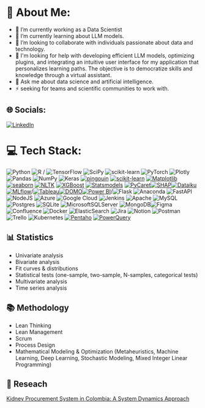 # 💫 About Me:
- 🔭 I’m currently working as a Data Scientist<br>
- 🌱 I’m currently learning about LLM models.<br>
- 👯 I’m looking to collaborate with individuals passionate about data and technology.<br>
- 🤔 I'm looking for help with developing efficient LLM models, optimizing plugins, and integrating an intuitive user interface for my application that personalizes learning paths. The objective is to democratize skills and knowledge through a virtual assistant.<br>
- 💬 Ask me about data science and artificial intelligence.<br>
- ⚡ seeking for teams and scientific communities to work with.


## 🌐 Socials:
[![LinkedIn](https://img.shields.io/badge/LinkedIn-%230077B5.svg?logo=linkedin&logoColor=white)](https://linkedin.com/in/https://www.linkedin.com/in/davidlizarazo/) 

# 💻 Tech Stack:

![Python](https://img.shields.io/badge/python-3670A0?style=for-the-badge&logo=python&logoColor=ffdd54)  ![R](https://img.shields.io/badge/r-%23276DC3.svg?style=for-the-badge&logo=r&logoColor=white) / ![TensorFlow](https://img.shields.io/badge/TensorFlow-%23FF6F00.svg?style=for-the-badge&logo=TensorFlow&logoColor=white) ![SciPy](https://img.shields.io/badge/SciPy-%230C55A5.svg?style=for-the-badge&logo=scipy&logoColor=%white) ![scikit-learn](https://img.shields.io/badge/scikit--learn-%23F7931E.svg?style=for-the-badge&logo=scikit-learn&logoColor=white) ![PyTorch](https://img.shields.io/badge/PyTorch-%23EE4C2C.svg?style=for-the-badge&logo=PyTorch&logoColor=white) ![Plotly](https://img.shields.io/badge/Plotly-%233F4F75.svg?style=for-the-badge&logo=plotly&logoColor=white) ![Pandas](https://img.shields.io/badge/pandas-%23150458.svg?style=for-the-badge&logo=pandas&logoColor=white) ![NumPy](https://img.shields.io/badge/numpy-%23013243.svg?style=for-the-badge&logo=numpy&logoColor=white) ![Keras](https://img.shields.io/badge/Keras-%23D00000.svg?style=for-the-badge&logo=Keras&logoColor=white) [![pingouin](https://img.shields.io/badge/pingouin-%235C92D2?style=for-the-badge&logo=python&logoColor=white)](https://pingouin-stats.org/)
[![scikit-learn](https://img.shields.io/badge/scikit--learn-%23F7931E?style=for-the-badge&logo=scikit-learn&logoColor=white)](https://scikit-learn.org/)
[![Matplotlib](https://img.shields.io/badge/Matplotlib-%23EE4C2C?style=for-the-badge&logo=python&logoColor=white)](https://matplotlib.org/)
[![seaborn](https://img.shields.io/badge/seaborn-%235C9BD2?style=for-the-badge&logo=python&logoColor=white)](https://seaborn.pydata.org/)
[![NLTK](https://img.shields.io/badge/NLTK-%2312A3A8?style=for-the-badge&logo=nltk&logoColor=white)](https://www.nltk.org/)
[![XGBoost](https://img.shields.io/badge/XGBoost-%23F8B400?style=for-the-badge&logo=xgboost&logoColor=white)](https://xgboost.readthedocs.io/)
[![Statsmodels](https://img.shields.io/badge/Statsmodels-%23325D9E?style=for-the-badge&logo=statsmodels&logoColor=white)](https://www.statsmodels.org/)
[![PyCaret](https://img.shields.io/badge/PyCaret-%23512BD4?style=for-the-badge&logo=pycaret&logoColor=white)](https://pycaret.org/)[![SHAP](https://img.shields.io/badge/SHAP-%2381B29A?style=for-the-badge&logo=python&logoColor=white)](https://github.com/slundberg/shap)[![Dataiku](https://img.shields.io/badge/Dataiku-%230070BA?style=for-the-badge&logo=dataiku&logoColor=white)](https://www.dataiku.com/)
[![MLflow](https://img.shields.io/badge/MLflow-%230075D8?style=for-the-badge&logo=mlflow&logoColor=white)](https://mlflow.org/)/[![Tableau](https://img.shields.io/badge/Tableau-%2300B9FA?style=for-the-badge&logo=tableau&logoColor=white)](https://www.tableau.com/)[![DOMO](https://img.shields.io/badge/DOMO-%239bc9ea?style=for-the-badge&logo=domo&logoColor=white)](https://www.domo.com/)[![Power BI](https://img.shields.io/badge/Power%20BI-%23F2C811?style=for-the-badge&logo=power-bi&logoColor=000000)](https://app.powerbi.com/view?r=eyJrIjoiZjNjNjgxYmItNDRiMC00MmZhLTlkMWYtMmVlYTA3NTYyNzllIiwidCI6Ijg1ZmI5NjhhLTcxMTMtNDRiNy05NGZhLTE5Y2MzMGE5Mzc2MyIsImMiOjh9&embedImagePlaceholder=true)/![Flask](https://img.shields.io/badge/flask-%23000.svg?style=for-the-badge&logo=flask&logoColor=white) ![Anaconda](https://img.shields.io/badge/Anaconda-%2344A833.svg?style=for-the-badge&logo=anaconda&logoColor=white) ![FastAPI](https://img.shields.io/badge/FastAPI-005571?style=for-the-badge&logo=fastapi) ![NodeJS](https://img.shields.io/badge/node.js-6DA55F?style=for-the-badge&logo=node.js&logoColor=white) ![Azure](https://img.shields.io/badge/azure-%230072C6.svg?style=for-the-badge&logo=azure-devops&logoColor=white) ![Google Cloud](https://img.shields.io/badge/Google%20Cloud-%234285F4.svg?style=for-the-badge&logo=google-cloud&logoColor=white) ![Jenkins](https://img.shields.io/badge/jenkins-%232C5263.svg?style=for-the-badge&logo=jenkins&logoColor=white) ![Apache](https://img.shields.io/badge/apache-%23D42029.svg?style=for-the-badge&logo=apache&logoColor=white) ![MySQL](https://img.shields.io/badge/mysql-%2300f.svg?style=for-the-badge&logo=mysql&logoColor=white) ![Postgres](https://img.shields.io/badge/postgres-%23316192.svg?style=for-the-badge&logo=postgresql&logoColor=white) ![SQLite](https://img.shields.io/badge/sqlite-%2307405e.svg?style=for-the-badge&logo=sqlite&logoColor=white) ![MicrosoftSQLServer](https://img.shields.io/badge/Microsoft%20SQL%20Sever-CC2927?style=for-the-badge&logo=microsoft%20sql%20server&logoColor=white) ![MongoDB](https://img.shields.io/badge/MongoDB-%234ea94b.svg?style=for-the-badge&logo=mongodb&logoColor=white)![Figma](https://img.shields.io/badge/figma-%23F24E1E.svg?style=for-the-badge&logo=figma&logoColor=white) ![Confluence](https://img.shields.io/badge/confluence-%23172BF4.svg?style=for-the-badge&logo=confluence&logoColor=white) ![Docker](https://img.shields.io/badge/docker-%230db7ed.svg?style=for-the-badge&logo=docker&logoColor=white) ![ElasticSearch](https://img.shields.io/badge/-ElasticSearch-005571?style=for-the-badge&logo=elasticsearch) ![Jira](https://img.shields.io/badge/jira-%230A0FFF.svg?style=for-the-badge&logo=jira&logoColor=white) ![Notion](https://img.shields.io/badge/Notion-%23000000.svg?style=for-the-badge&logo=notion&logoColor=white) ![Postman](https://img.shields.io/badge/Postman-FF6C37?style=for-the-badge&logo=postman&logoColor=white) ![Trello](https://img.shields.io/badge/Trello-%23026AA7.svg?style=for-the-badge&logo=Trello&logoColor=white) ![Kubernetes](https://img.shields.io/badge/kubernetes-%23326ce5.svg?style=for-the-badge&logo=kubernetes&logoColor=white) [![Pentaho](https://img.shields.io/badge/Pentaho-%230092C7?style=for-the-badge&logo=pentaho&logoColor=white)](https://www.pentaho.com/) [![PowerQuery](https://img.shields.io/badge/PowerQuery-%2374AC25?style=for-the-badge&logo=microsoft-excel&logoColor=white)](https://docs.microsoft.com/es-es/power-query/)

## 📊 Statistics
- Univariate analysis
- Bivariate analysis
- Fit curves & distributions
- Statistical tests (one-sample, two-sample, N-samples, categorical tests)
- Multivariate analysis
- Time series analysis

## 📚 Methodology
- Lean Thinking
- Lean Management
- Scrum
- Process Design
- Mathematical Modeling & Optimization (Metaheuristics, Machine Learning, Deep Learning, Stochastic Modeling, Mixed Integer Linear Programming)

## 🔬 Reseach
[Kidney Procurement System in Colombia: A System Dynamics Approach](https://revistas.javeriana.edu.co/files-articulos/RGPS/18-36%20(2019-I)/54559086011/)




